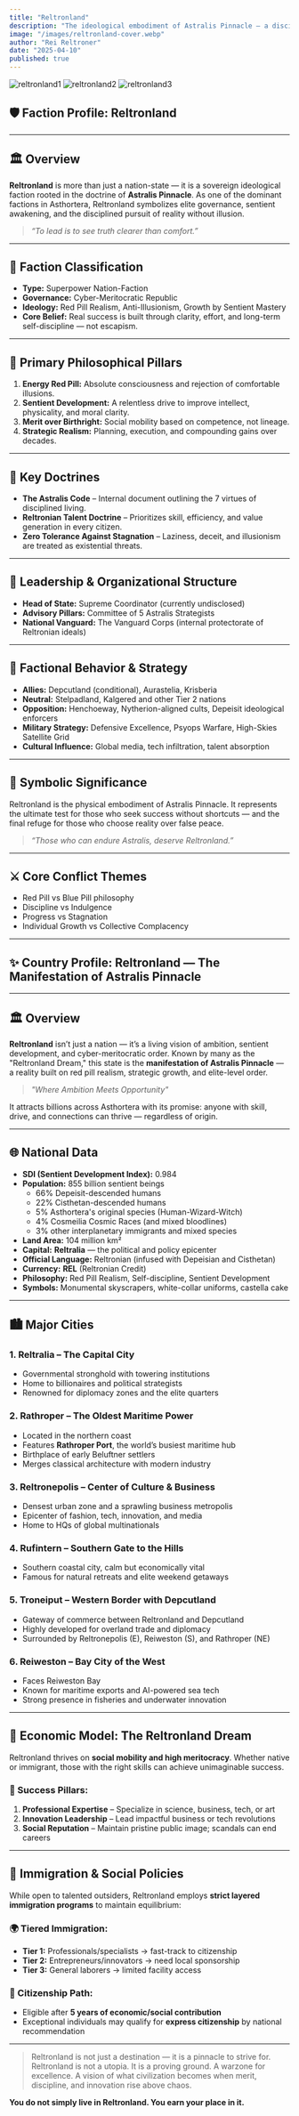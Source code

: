 ```yaml
---
title: "Reltronland"
description: "The ideological embodiment of Astralis Pinnacle — a disciplined superpower built on meritocracy, sentient development, and the rejection of illusion."
image: "/images/reltronland-cover.webp"
author: "Rei Reltroner"
date: "2025-04-10"
published: true
---
```


![reltronland1](/images/reltronland1.webp)
![reltronland2](/images/reltronland2.webp)
![reltronland3](/images/reltronland3.webp)

## 🛡️ Faction Profile: Reltronland

---

## 🏛️ Overview
**Reltronland** is more than just a nation-state — it is a sovereign ideological faction rooted in 
the doctrine of **Astralis Pinnacle**. As one of the dominant factions in Asthortera, Reltronland 
symbolizes elite governance, sentient awakening, and the disciplined pursuit of reality without illusion.

> _“To lead is to see truth clearer than comfort.”_

---

## 🔺 Faction Classification
- **Type:** Superpower Nation-Faction
- **Governance:** Cyber-Meritocratic Republic
- **Ideology:** Red Pill Realism, Anti-Illusionism, Growth by Sentient Mastery
- **Core Belief:** Real success is built through clarity, effort, and long-term self-discipline — not escapism.

---

## 🔴 Primary Philosophical Pillars
1. **Energy Red Pill:** Absolute consciousness and rejection of comfortable illusions.
2. **Sentient Development:** A relentless drive to improve intellect, physicality, and moral clarity.
3. **Merit over Birthright:** Social mobility based on competence, not lineage.
4. **Strategic Realism:** Planning, execution, and compounding gains over decades.

---

## 📜 Key Doctrines
- **The Astralis Code** – Internal document outlining the 7 virtues of disciplined living.
- **Reltronian Talent Doctrine** – Prioritizes skill, efficiency, and value generation in every citizen.
- **Zero Tolerance Against Stagnation** – Laziness, deceit, and illusionism are treated as existential threats.

---

## 🧠 Leadership & Organizational Structure
- **Head of State:** Supreme Coordinator (currently undisclosed)
- **Advisory Pillars:** Committee of 5 Astralis Strategists
- **National Vanguard:** The Vanguard Corps (internal protectorate of Reltronian ideals)

---

## 🔰 Factional Behavior & Strategy
- **Allies:** Depcutland (conditional), Aurastelia, Krisberia
- **Neutral:** Stelpadland, Kalgered and other Tier 2 nations
- **Opposition:** Henchoeway, Nytherion-aligned cults, Depeisit ideological enforcers
- **Military Strategy:** Defensive Excellence, Psyops Warfare, High-Skies Satellite Grid
- **Cultural Influence:** Global media, tech infiltration, talent absorption

---

## 🧭 Symbolic Significance
Reltronland is the physical embodiment of Astralis Pinnacle. It represents the ultimate test for those 
who seek success without shortcuts — and the final refuge for those who choose reality over false peace.

> _“Those who can endure Astralis, deserve Reltronland.”_

---

## ⚔️ Core Conflict Themes
- Red Pill vs Blue Pill philosophy
- Discipline vs Indulgence
- Progress vs Stagnation
- Individual Growth vs Collective Complacency

---

## ✨ Country Profile: Reltronland — The Manifestation of Astralis Pinnacle

---

## 🏛️ Overview
**Reltronland** isn’t just a nation — it’s a living vision of ambition, sentient development, 
and cyber-meritocratic order. Known by many as the "Reltronland Dream," this state is the 
**manifestation of Astralis Pinnacle** — a reality built on red pill realism, strategic growth, and elite-level order.

> _"Where Ambition Meets Opportunity"_

It attracts billions across Asthortera with its promise: anyone with skill, drive, and connections 
can thrive — regardless of origin.

---

## 🌐 National Data
- **SDI (Sentient Development Index):** 0.984
- **Population:** 855 billion sentient beings
  - 66% Depeisit-descended humans
  - 22% Cisthetan-descended humans
  - 5% Asthortera's original species (Human-Wizard-Witch)
  - 4% Cosmeilia Cosmic Races (and mixed bloodlines)
  - 3% other interplanetary immigrants and mixed species
- **Land Area:** 104 million km²
- **Capital:** **Reltralia** — the political and policy epicenter
- **Official Language:** Reltronian (infused with Depeisian and Cisthetan)
- **Currency:** **REL** (Reltronian Credit)
- **Philosophy:** Red Pill Realism, Self-discipline, Sentient Development
- **Symbols:** Monumental skyscrapers, white-collar uniforms, castella cake

---

## 🏙️ Major Cities

### 1. **Reltralia** – The Capital City
- Governmental stronghold with towering institutions
- Home to billionaires and political strategists
- Renowned for diplomacy zones and the elite quarters

### 2. **Rathroper** – The Oldest Maritime Power
- Located in the northern coast
- Features **Rathroper Port**, the world’s busiest maritime hub
- Birthplace of early Beluftner settlers
- Merges classical architecture with modern industry

### 3. **Reltronepolis** – Center of Culture & Business
- Densest urban zone and a sprawling business metropolis
- Epicenter of fashion, tech, innovation, and media
- Home to HQs of global multinationals

### 4. **Rufintern** – Southern Gate to the Hills
- Southern coastal city, calm but economically vital
- Famous for natural retreats and elite weekend getaways

### 5. **Troneiput** – Western Border with Depcutland
- Gateway of commerce between Reltronland and Depcutland
- Highly developed for overland trade and diplomacy
- Surrounded by Reltronepolis (E), Reiweston (S), and Rathroper (NE)

### 6. **Reiweston** – Bay City of the West
- Faces Reiweston Bay
- Known for maritime exports and AI-powered sea tech
- Strong presence in fisheries and underwater innovation

---

## 💼 Economic Model: The Reltronland Dream
Reltronland thrives on **social mobility and high meritocracy**. Whether native or immigrant, 
those with the right skills can achieve unimaginable success.

### 🔑 Success Pillars:
1. **Professional Expertise** – Specialize in science, business, tech, or art
2. **Innovation Leadership** – Lead impactful business or tech revolutions
3. **Social Reputation** – Maintain pristine public image; scandals can end careers

---

## 🚨 Immigration & Social Policies
While open to talented outsiders, Reltronland employs **strict layered immigration programs** 
to maintain equilibrium:

### 🌍 Tiered Immigration:
- **Tier 1:** Professionals/specialists → fast-track to citizenship
- **Tier 2:** Entrepreneurs/innovators → need local sponsorship
- **Tier 3:** General laborers → limited facility access

### 🛂 Citizenship Path:
- Eligible after **5 years of economic/social contribution**
- Exceptional individuals may qualify for **express citizenship** by national recommendation

---

> Reltronland is not just a destination — it is a pinnacle to strive for.
> Reltronland is not a utopia. It is a proving ground. A warzone for excellence.
> A vision of what civilization becomes when merit, discipline, and innovation rise above chaos.

**You do not simply live in Reltronland. You earn your place in it.**
